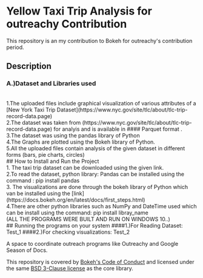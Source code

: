 # Yellow Taxi Trip Analysis for outreachy Contribution
This repository is an my contribution to Bokeh for outreachy's contribution period.
## Description
### A.)Dataset and Libraries used
<br>
1.The uploaded files include graphical visualization of various attributes of a [New York Taxi Trip Dataset](https://www.nyc.gov/site/tlc/about/tlc-trip-record-data.page)
<br>
2.The dataset was taken from (https://www.nyc.gov/site/tlc/about/tlc-trip-record-data.page) for analyis and is available in #### Parquet format .
<br>
3.The dataset was using the pandas library of Python
<br>
4.The Graphs are plotted using the Bokeh library of Python.
<br>
5.All the uploaded files contain analysis of the given dataset in different forms (bars, pie charts, circles)
<br>
## How to Install and Run the Project
<br>
1. The taxi trip dataset can be downloaded using the given link.
<br>
2.To read the dataset, python library: Pandas can be installed using the command : pip install pandas
<br>
3. The visualizations are done through the bokeh library of Python which van be installed using the [link](https://docs.bokeh.org/en/latest/docs/first_steps.html)
<br>
4.There are other python libraries such as NumPy and DateTime used which can be install using the command: pip install libray_name
<br>
(ALL THE PROGRAMS WERE BUILT AND RUN ON WINDOWS 10..)
<br>
## Running the programs on your system
####1.)For Reading Dataset: Test_1
####2.)For checking visualizations: Test_2




A space to coordinate outreach programs like Outreachy and Google Season of Docs.

This repository is covered by [Bokeh's Code of Conduct](https://github.com/bokeh/bokeh/blob/branch-3.1/docs/CODE_OF_CONDUCT.md) and licensed under the same [BSD 3-Clause license](https://github.com/bokeh/bokeh/blob/branch-3.1/LICENSE.txt) as the core library.
